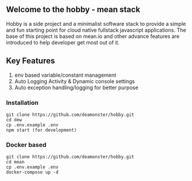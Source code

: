 ## Welcome to the hobby - mean stack
Hobby is a side project and a minimalist software stack to provide a simple and fun starting point for cloud native fullstack javascript applications. The base of this project is based on mean.io and other advance features are introduced to help developer get most out of it.

## Key Features
1. env based variable/constant management
2. Auto Logging Activity & Dynamic console settings
3. Auto exception handling/logging for better purpose

### Installation 
``` 
git clone https://github.com/deamonster/hobby.git
cd dew
cp .env.example .env
npm start (for development)
```
### Docker based 
``` 
git clone https://github.com/deamonster/hobby.git
cd mean
cp .env.example .env
docker-compose up -d
```
